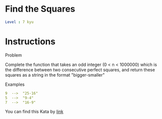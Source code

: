 # Find the Squares

```yaml
Level : 7 kyu
```

# Instructions

Problem

Complete the function that takes an odd integer (0 < n < 1000000) which is the difference between two consecutive perfect squares, and return these squares as a string in the format "bigger-smaller"

Examples

```yaml
9  -->  "25-16"
5  -->  "9-4"
7  -->  "16-9"
```

You can find this Kata by [link](https://www.codewars.com/kata/60908bc1d5811f0025474291/train/java)